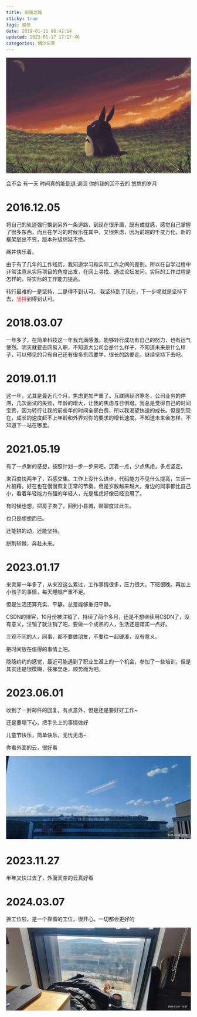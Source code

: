 ```yaml
---
title: 前端之路
sticky: true
tags: 感想
date: 2019-01-11 08:42:14
updated: 2023-01-17 17:17:46
categories: 偶尔记录
---
```


![](/images/hello-world-2.jpg)

会不会 有一天 时间真的能倒退
退回 你的我的回不去的 悠悠的岁月

<!-- more -->

# 2016.12.05

将自己的轨迹强行换到另外一条道路，到现在很矛盾，既有成就感，感觉自己掌握了很多东西，而且在学习的时候乐在其中，又很焦虑，因为前端的千变万化，新的框架层出不穷，版本升级绵延不绝。

痛并快乐着。

由于有了几年的工作经历，我知道学习和实际工作之间的差别。所以在自学过程中非常注意从实际项目的角度出发，在网上寻找、通过论坛发问，实际的工作过程是怎样的，将实际的工作能力提高。

转行最难的一是坚持，二是得不到认可。
我坚持到了现在，下一步呢就是坚持下去，<span style="color: red">坚持</span>到得到认可。

# 2018.03.07

一年多了，在简单科技这一年我充满感激。能够转行成功有自己的努力，也有运气使然。明天就要去网易入职，不知道大公司会是什么样子，不知道未来是什么样子，可以预见的只有自己还有很多东西要学，很长的路要走。继续坚持下去吧。

# 2019.01.11
这一年，尤其是最近几个月，焦虑更加严重了。互联网经济寒冬，公司业务的停滞，几次面试的失败，年龄的增大，让我的焦虑与日俱增。我总是觉得自己的时间宝贵，因为转行让我的前些年的时间全部白费，所以我渴望快速的成长。但是到现在，成长的速度赶不上年龄和外界对你的要求的增长速度。不知道未来会怎样，不知道下一站在哪里。

# 2021.05.19

有了一点新的感想，按照计划一步一步来吧，沉着一点，少点焦虑，多点坚定。

来百度快两年了，百感交集。工作上没什么进步，代码能力不见什么提高，生活一片狼藉。好在也在慢慢恢复正常的节奏。但是岁数越来越大，身边的同事都比自己小，看着年轻能力有强的年轻人，光是焦虑好像已经没用了。

有时候也想，把房子卖了，回到小县城，聊聊度过此生。

也只是想想而已。

还能拼的动，还能坚持。

拼荆斩棘，奔赴未来。

# 2023.01.17

来灵犀一年多了，从来没这么累过，工作事情很多，压力很大，下班很晚。再加上小孩子的事情，每天睡眠严重不足。

但是生活还算充实、平静。总是能够重归平静。

CSDN的博客，10月份被注销了，持续了两个多月，还是不想继续用CSDN了，没有意义，注销了就注销了吧，要做一个成熟的人，生活还是踏实一点好。

三观不同的人，同事，都不要做朋友，不要往一起硬凑，没有意义。

把时间放在值得的事情上吧。

隐隐约约的感觉，最近可能遇到了职业生涯上的一个机会，参加了一些培训，但是其实还是很模糊，往哪里走，顺势而为吧。


# 2023.06.01

收到了一封邮件的回复。有点意外，但是还是要好好工作~

还是要塌下心，把手头上的事情做好

儿童节快乐，简单快乐，无忧无虑~

你看外面的云，很好看

![](/images/hello-world-cloud.jpeg)

# 2023.11.27

半年又快过去了，外面天空的云真好看

# 2024.03.07

换工位啦，是一个靠窗的工位，很开心。一切都会更好的

![](/images/hello-world-window.jpg)


